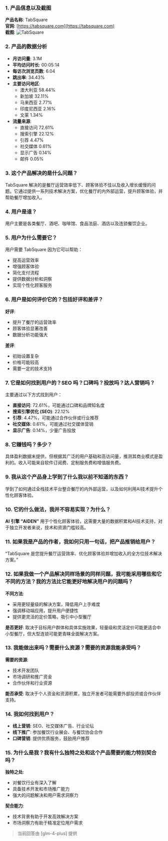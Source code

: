 ### 1. 产品信息以及截图

**产品名称**: TabSquare  
**官网**: [https://tabsquare.com](https://tabsquare.com)  
**截图**: ![TabSquare](https://cdn-images.toolify.ai/170349906157906923.jpg)

### 2. 产品的数据分析

- **月访问量**: 3.1M
- **平均访问时长**: 00:05:14
- **每访次浏览页数**: 6.04
- **跳出率**: 34.43%
- **主要访问地区**: 
  - 澳大利亚 58.44%
  - 新加坡 32.11%
  - 马来西亚 2.77%
  - 印度尼西亚 2.16%
  - 文莱 1.34%
- **流量来源**:
  - 直接访问 72.61%
  - 搜索引擎 22.12%
  - 引荐 4.47%
  - 社交媒体 0.61%
  - 显示广告 0.14%
  - 邮件 0.05%

### 3. 这个产品解决的是什么问题？

TabSquare 解决的是餐厅运营效率低下、顾客体验不佳以及收入增长缓慢的问题。它通过提供一系列技术解决方案，优化餐厅的内外部运营，提升顾客体验，并帮助餐厅增加收入。

### 4. 用户是谁？

用户主要是各类餐厅、酒吧、咖啡馆、食品法庭、酒店以及连锁餐饮企业。

### 5. 用户为什么需要它？

用户需要 TabSquare 因为它可以帮助：
- 提高运营效率
- 增强顾客体验
- 简化支付流程
- 提供数据分析和洞察
- 实现个性化顾客服务

### 6. 用户是如何评价它的？包括好评和差评？

**好评**:
- 提升了餐厅的运营效率
- 顾客体验显著改善
- 数据分析功能强大

**差评**:
- 初始设置复杂
- 价格可能较高
- 需要一定的技术支持

### 7. 它是如何找到用户的？SEO 吗？口碑吗？投放吗？达人营销吗？

主要通过以下方式找到用户：
- **直接访问**: 72.61%，可能通过口碑和品牌知名度
- **搜索引擎优化 (SEO)**: 22.12%
- **引荐**: 4.47%，可能通过合作伙伴或行业推荐
- **社交媒体**: 0.61%，可能通过社交媒体营销
- **显示广告**: 0.14%，少量广告投放

### 8. 它赚钱吗？多少？

具体盈利数据未提供，但根据其广泛的用户基础和高访问量，推测其商业模式是盈利的。收入可能来自软件订阅费、定制服务费和增值服务费。

### 9. 我从这个产品身上学到了什么我以前不知道的东西？

学到了如何通过全栈技术平台整合餐厅的内外部运营，以及如何利用AI技术提升个性化顾客体验。

### 10. 它的什么做法，我并不容易实现？为什么？

**AI 引擎 “AIDEN”** 用于个性化顾客体验，这需要大量的数据积累和AI技术支持，对于独立开发者来说，技术和资源门槛较高。

### 11. 如果我是产品的作者，我如何只用一句话，把产品推销给用户？

“TabSquare 是您提升餐厅运营效率、优化顾客体验并增加收入的全方位技术解决方案。”

### 12. 如果我做一个产品解决同样场景的同样问题，我可能采用哪些和它不同的方法？我的方法比它能更好地解决用户的问题吗？

**不同方法**:
- 采用更轻量级的解决方案，降低用户上手难度
- 强调移动端应用，提升用户便捷性
- 提供更灵活的定价策略，吸引中小型餐厅

**是否更好**:
取决于目标用户群体和具体实施效果，轻量级和灵活定价可能更适合中小型餐厅，但大型连锁可能更青睐全面解决方案。

### 13. 我能做出来吗？需要什么资源？需要的资源我能承受吗？

**需要的资源**:
- 技术开发团队
- 市场调研和推广资金
- 合作伙伴和行业资源

**能否承受**:
取决于个人资金和资源积累，独立开发者可能需要外部投资或合作伙伴支持。

### 14. 我如何找到用户？

- **线上营销**: SEO、社交媒体广告、行业论坛
- **线下推广**: 参加餐饮行业展会、与餐饮协会合作
- **口碑营销**: 提供优质服务，鼓励用户推荐

### 15. 为什么是我？我有什么独特之处和这个产品需要的能力特别契合吗？

**独特之处**:
- 对餐饮行业有深入了解
- 具备技术开发和市场推广能力
- 强大的问题解决和用户需求洞察力

**契合能力**:
- 技术背景有助于开发高效解决方案
- 市场洞察力有助于精准定位用户需求

> 当前回答由 [glm-4-plus] 提供